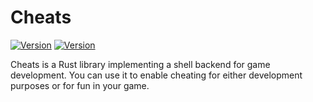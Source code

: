 # Cheats

[![Version][version_badge]][crate_url]
[![Version][license_badge]](LICENSE.txt)

[version_badge]: https://img.shields.io/crates/v/cheats?label=version&style=flat-square
[license_badge]: https://img.shields.io/crates/l/cheats?label=license&style=flat-square

[crate_url]: https://crates.io/crates/cheats

Cheats is a Rust library implementing a shell backend for game development. You
can use it to enable cheating for either development purposes or for fun in
your game.